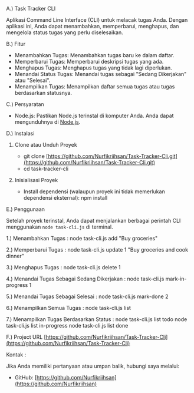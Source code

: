 A.) Task Tracker CLI

Aplikasi Command Line Interface (CLI) untuk melacak tugas Anda. Dengan aplikasi ini, Anda dapat menambahkan, memperbarui, menghapus, dan mengelola status tugas yang perlu diselesaikan.

B.) Fitur

- Menambahkan Tugas: Menambahkan tugas baru ke dalam daftar.
- Memperbarui Tugas: Memperbarui deskripsi tugas yang ada.
- Menghapus Tugas: Menghapus tugas yang tidak lagi diperlukan.
- Menandai Status Tugas: Menandai tugas sebagai "Sedang Dikerjakan" atau "Selesai".
- Menampilkan Tugas: Menampilkan daftar semua tugas atau tugas berdasarkan statusnya.

C.) Persyaratan

- Node.js: Pastikan Node.js terinstal di komputer Anda. Anda dapat mengunduhnya di [Node.js](https://nodejs.org/).

D.) Instalasi

1. Clone atau Unduh Proyek
   - git clone [https://github.com/Nurfikriihsan/Task-Tracker-Cli.git](https://github.com/Nurfikriihsan/Task-Tracker-Cli.git)
   - cd task-tracker-cli

2. Inisialisasi Proyek
   - Install dependensi (walaupun proyek ini tidak memerlukan dependensi eksternal):
     npm install

E.) Penggunaan

Setelah proyek terinstal, Anda dapat menjalankan berbagai perintah CLI menggunakan `node task-cli.js` di terminal.

1.) Menambahkan Tugas :
node task-cli.js add "Buy groceries"  

2.) Memperbarui Tugas :
node task-cli.js update 1 "Buy groceries and cook dinner"

3.) Menghapus Tugas :
node task-cli.js delete 1

4.) Menandai Tugas Sebagai Sedang Dikerjakan :
node task-cli.js mark-in-progress 1

5.) Menandai Tugas Sebagai Selesai :
node task-cli.js mark-done 2

6.) Menampilkan Semua Tugas :
node task-cli.js list

7.) Menampilkan Tugas Berdasarkan Status :
node task-cli.js list todo
node task-cli.js list in-progress
node task-cli.js list done

F.) Project URL
[https://github.com/Nurfikriihsan/Task-Tracker-Cli](https://github.com/Nurfikriihsan/Task-Tracker-Cli)

Kontak :

Jika Anda memiliki pertanyaan atau umpan balik, hubungi saya melalui:
- GitHub: [https://github.com/Nurfikriihsan](https://github.com/Nurfikriihsan)

